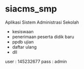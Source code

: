 # siacms_smp


Aplikasi Sistem Administrasi Sekolah 

- kesiswaan
- penerimaan peserta didik baru
- ppdb ujian
- daftar ulang
- dll

user : 145232677
pass : admin 
